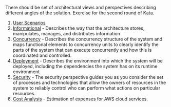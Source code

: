 There should be set of architectural views and perspectives describing different angles of the solution. Exercise for the second round of Kata. 

1. [User Scenarios](https://github.com/ldynia/archcolider/blob/master/3.ViewsAndPerspectives/UserScenariosPerspective.md)
1. [Informational](https://github.com/ldynia/archcolider/blob/master/3.ViewsAndPerspectives/InformationModels.md) - Describes the way that the architecture stores, manipulates, manages, and distributes information
1. [Concurrency](https://github.com/ldynia/archcolider/blob/master/3.ViewsAndPerspectives/Concurrency.md) - Describes the concurrency structure of the system and maps functional elements to concurrency units to clearly identify the parts of the system that can execute concurrently and how this is coordinated and controlled.
1. [Deployment](https://github.com/ldynia/archcolider/blob/master/3.ViewsAndPerspectives/DeploymentView.md) - Describes the environment into which the system will be deployed, including the dependencies the system has on its runtime environment
1. [Security](https://github.com/ldynia/archcolider/blob/master/3.ViewsAndPerspectives/Security.md) - The security perspective guides you as you consider the set of processes and technologies that allow the owners of resources in the system to reliably control who can perform what actions on particular resources.
6. [Cost Analysis](https://github.com/ldynia/archcolider/blob/master/3.ViewsAndPerspectives/CostAnalysis.md) - Estimation of expenses for AWS cloud services.
